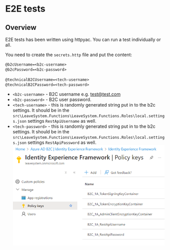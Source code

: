 # E2E tests

## Overview

E2E tests has been written using httpyac. You can run a test individually or all.

You need to create the `secrets.http` file and put the content:

```http
@b2cUsername=<b2c-username>
@b2cPassword=<b2c-password>

@technicalB2CUsername=<tech-username>
@technicalB2CPassword=<tech-password>
```

- `<b2c-username>` - B2C username e.g. test@test.com
- `<b2c-password>` - B2C user password.
- `<tech-username>` - this is randomly generated string put in to the b2c settings. It should be in the `src\LeaveSystem.Functions\LeaveSystem.Functions.Roles\local.settings.json` settings `RestApiUsername` as well.
- `<tech-password>` - this is randomly generated string put in to the b2c settings. It should be in the `src\LeaveSystem.Functions\LeaveSystem.Functions.Roles\local.settings.json` settings `RestApiPassword` as well.
![b2c-policy-keys](b2c-policy-keys.png)